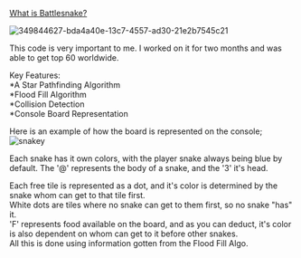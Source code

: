 [What is Battlesnake?](https://docs.battlesnake.com/)
  
![349844627-bda4a40e-13c7-4557-ad30-21e2b7545c21](https://github.com/user-attachments/assets/a0f64758-c22a-4727-a6d7-2b4f48e584ac)  

This code is very important to me.
I worked on it for two months and was able to get top 60 worldwide.

Key Features:  
*A Star Pathfinding Algorithm  
*Flood Fill Algorithm  
*Collision Detection  
*Console Board Representation  

Here is an example of how the board is represented on the console;  
![snakey](https://github.com/user-attachments/assets/131bc56e-0ff1-40d0-a1fe-8dc4ef8ca703)  

Each snake has it own colors, with the player snake always being blue by default. 
The '@' represents the body of a snake, and the '3' it's head.  

Each free tile is represented as a dot, and it's color is determined by the snake whom can get to that tile first.  
White dots are tiles where no snake can get to them first, so no snake "has" it.  
'F' represents food available on the board, and as you can deduct, it's color is also dependent on whom can get to it before other snakes.  
All this is done using information gotten from the Flood Fill Algo.


